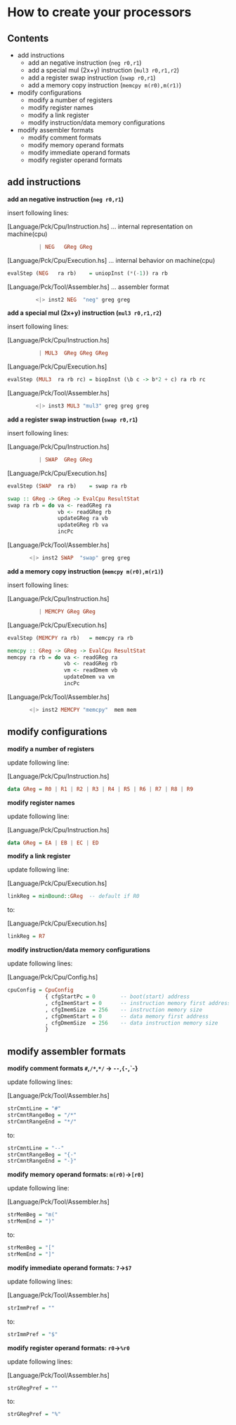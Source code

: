 How to create your processors
=============================

Contents
--------
  - add instructions
    - add an negative instruction (`neg r0,r1`)
    - add a special mul (2x+y) instruction (`mul3 r0,r1,r2`)
    - add a register swap instruction (`swap r0,r1`)
    - add a memory copy instruction (`memcpy m(r0),m(r1)`)
  - modify configurations
    - modify a number of registers
    - modify register names
    - modify a link register
    - modify instruction/data memory configurations
  - modify assembler formats
    - modify comment formats
    - modify memory operand formats
    - modify immediate operand formats
    - modify register operand formats



add instructions
----------------

**add an negative instruction (`neg r0,r1`)**

 insert following lines:

 [Language/Pck/Cpu/Instruction.hs] ... internal representation on machine(cpu)
  ~~~haskell
            | NEG   GReg GReg
  ~~~

 [Language/Pck/Cpu/Execution.hs] ... internal behavior on machine(cpu)
  ~~~haskell
  evalStep (NEG   ra rb)    = uniopInst (*(-1)) ra rb
  ~~~

 [Language/Pck/Tool/Assembler.hs] ... assembler format
  ~~~haskell
           <|> inst2 NEG  "neg" greg greg
  ~~~



**add a special mul (2x+y) instruction (`mul3 r0,r1,r2`)**

 insert following lines:

 [Language/Pck/Cpu/Instruction.hs]
  ~~~haskell
            | MUL3  GReg GReg GReg
  ~~~

 [Language/Pck/Cpu/Execution.hs]
  ~~~haskell
  evalStep (MUL3  ra rb rc) = biopInst (\b c -> b*2 + c) ra rb rc
  ~~~

 [Language/Pck/Tool/Assembler.hs]
  ~~~haskell
           <|> inst3 MUL3 "mul3" greg greg greg
  ~~~



**add a register swap instruction (`swap r0,r1`)**

 insert following lines:

 [Language/Pck/Cpu/Instruction.hs]
  ~~~haskell
            | SWAP  GReg GReg
  ~~~

 [Language/Pck/Cpu/Execution.hs]
  ~~~haskell
  evalStep (SWAP  ra rb)    = swap ra rb
  ~~~
  ~~~haskell
  swap :: GReg -> GReg -> EvalCpu ResultStat
  swap ra rb = do va <- readGReg ra
                  vb <- readGReg rb
                  updateGReg ra vb
                  updateGReg rb va
                  incPc
  ~~~

 [Language/Pck/Tool/Assembler.hs]
  ~~~haskell
         <|> inst2 SWAP  "swap" greg greg
  ~~~



**add a memory copy instruction (`memcpy m(r0),m(r1)`)**

 insert following lines:

 [Language/Pck/Cpu/Instruction.hs]
  ~~~haskell
            | MEMCPY GReg GReg
  ~~~

 [Language/Pck/Cpu/Execution.hs]
  ~~~haskell
  evalStep (MEMCPY ra rb)   = memcpy ra rb
  ~~~
  ~~~haskell
  memcpy :: GReg -> GReg -> EvalCpu ResultStat
  memcpy ra rb = do va <- readGReg ra
                    vb <- readGReg rb
                    vm <- readDmem vb
                    updateDmem va vm
                    incPc
  ~~~

 [Language/Pck/Tool/Assembler.hs]
  ~~~haskell
         <|> inst2 MEMCPY "memcpy"  mem mem
  ~~~




modify configurations
---------------------

**modify a number of registers**

 update following line:  

 [Language/Pck/Cpu/Instruction.hs]
  ~~~haskell
  data GReg = R0 | R1 | R2 | R3 | R4 | R5 | R6 | R7 | R8 | R9
  ~~~



**modify register names**

 update following line:  

 [Language/Pck/Cpu/Instruction.hs]
  ~~~haskell
  data GReg = EA | EB | EC | ED
  ~~~



**modify a link register**

 update following line:  

 [Language/Pck/Cpu/Execution.hs]
  ~~~haskell
  linkReg = minBound::GReg  -- default if R0
  ~~~

 to:  

 [Language/Pck/Cpu/Execution.hs]
  ~~~haskell
  linkReg = R7
  ~~~



**modify instruction/data memory configurations**

 update following lines:  

 [Language/Pck/Cpu/Config.hs]
  ~~~haskell
  cpuConfig = CpuConfig
              { cfgStartPc = 0        -- boot(start) address
              , cfgImemStart = 0      -- instruction memory first address
              , cfgImemSize  = 256    -- instruction memory size
              , cfgDmemStart = 0      -- data memory first address
              , cfgDmemSize  = 256    -- data instruction memory size
              }
  ~~~




modify assembler formats
------------------------

**modify comment formats `#`,`/*`,`*/` -> `--`,`{-`,`-}**

 update following lines:  

 [Language/Pck/Tool/Assembler.hs]
  ~~~haskell
  strCmntLine = "#"
  strCmntRangeBeg = "/*"
  strCmntRangeEnd = "*/"
  ~~~

 to:  

  ~~~haskell
  strCmntLine = "--"
  strCmntRangeBeg = "{-"
  strCmntRangeEnd = "-}"
  ~~~



**modify memory operand formats: `m(r0)`->`[r0]`**

 update following line:  

 [Language/Pck/Tool/Assembler.hs]
  ~~~haskell
  strMemBeg = "m("
  strMemEnd = ")"
  ~~~

 to:  

  ~~~haskell
  strMemBeg = "["
  strMemEnd = "]"
  ~~~



**modify immediate operand formats: `7`->`$7`**

 update following lines:  

 [Language/Pck/Tool/Assembler.hs]
  ~~~haskell
  strImmPref = ""
  ~~~

 to:  

  ~~~haskell
  strImmPref = "$"
  ~~~



**modify register operand formats: `r0`->`%r0`**

 update following lines:  

 [Language/Pck/Tool/Assembler.hs]
  ~~~haskell
  strGRegPref = ""
  ~~~

 to:  

  ~~~haskell
  strGRegPref = "%"
  ~~~

